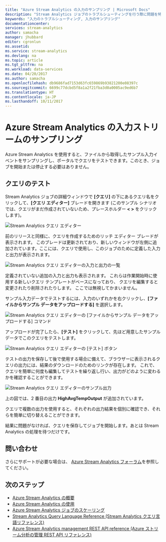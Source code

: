 ```yaml
---
title: "Azure Stream Analytics の入力のサンプリング | Microsoft Docs"
description: "Stream Analytics ジョブのトラブルシューティングを行う際に問題を特定します。"
keywords: "入力のトラブルシューティング, 入力のサンプリング"
documentationcenter: 
services: stream-analytics
author: samacha
manager: jhubbard
editor: cgronlun
ms.assetid: 
ms.service: stream-analytics
ms.devlang: na
ms.topic: article
ms.tgt_pltfrm: na
ms.workload: data-services
ms.date: 04/20/2017
ms.author: samacha
ms.openlocfilehash: db9686fad7153d63fc659869b93821200e08397c
ms.sourcegitcommit: 6699c77dcbd5f8a1a2f21fba3d0a0005ac9ed6b7
ms.translationtype: HT
ms.contentlocale: ja-JP
ms.lasthandoff: 10/11/2017
---
```

# <a name="azure-stream-analytics-input-stream-sampling"></a>Azure Stream Analytics の入力ストリームのサンプリング

Azure Stream Analytics を使用すると、ファイルから取得したサンプル入力イベントをサンプリングし、ポータルでクエリをテストできます。このとき、ジョブを開始または停止する必要はありません。

## <a name="testing-your-query"></a>クエリのテスト

Stream Analytics ジョブの詳細ウィンドウで **[クエリ]** の下にあるクエリ名をクリックして、**[クエリ エディター]** ブレードを開きます  (このサンプル シナリオでは、クエリがまだ作成されていないため、プレースホルダー **< >** をクリックします)。

![Stream Analytics クエリ エディター](media/stream-analytics-sample-data-input/stream-analytics-query-editor.png)

前のリリースと同様に、クエリを作成するためのリッチ エディター ブレードが表示されます。 このブレードは更新されており、新しいウィンドウが左側に追加されています。ここには、クエリで使用し、このジョブのために定義した入力と出力が表示されます。

![Stream Analytics クエリ エディターの入力と出力の一覧](media/stream-analytics-sample-data-input/stream-analytics-query-editor-highlight.png)

定義されていない追加の入力と出力も表示されます。 これらは作業開始時に使用する新しいクエリ テンプレートがベースになっており、 クエリを編集すると変更されたり削除されたりします。 ここでは無視してかまいません。

サンプル入力データでテストするには、入力のいずれかを右クリックし、**[ファイルからサンプル データをアップロードする]** を選択します。

![Stream Analytics クエリ エディターの [ファイルからサンプル データをアップロードする] コマンド](media/stream-analytics-sample-data-input/stream-analytics-query-editor-upload.png)

アップロードが完了したら、**[テスト]** をクリックして、先ほど用意したサンプル データでこのクエリをテストします。

![Stream Analytics クエリ エディターの [テスト] ボタン](media/stream-analytics-sample-data-input/stream-analytics-query-editor-test.png)

テストの出力を保存して後で使用する場合に備えて、ブラウザーに表示されるクエリの出力には、結果のダウンロードのためのリンクが存在します。 これで、クエリを簡単に何度も編集してテストを繰り返し行い、出力がどのように変わるかを確認することができます。

![Stream Analytics クエリ エディターのサンプル出力](media/stream-analytics-sample-data-input/stream-analytics-query-editor-samples-output.png)

上の図では、2 番目の出力 **HighAvgTempOutput** が追加されています。

クエリで複数の出力を使用すると、それぞれの出力結果を個別に確認でき、それらを簡単に切り替えることができます。

結果に問題がなければ、クエリを保存してジョブを開始します。あとは Stream Analytics の処理を待つだけです。

## <a name="get-help"></a>問い合わせ

さらにサポートが必要な場合は、 [Azure Stream Analytics フォーラム](https://social.msdn.microsoft.com/Forums/en-US/home?forum=AzureStreamAnalytics)を参照してください。

## <a name="next-steps"></a>次のステップ
* [Azure Stream Analytics の概要](stream-analytics-introduction.md)
* [Azure Stream Analytics の使用](stream-analytics-real-time-fraud-detection.md)
* [Azure Stream Analytics ジョブのスケーリング](stream-analytics-scale-jobs.md)
* [Stream Analytics Query Language Reference (Stream Analytics クエリ言語リファレンス)](https://msdn.microsoft.com/library/azure/dn834998.aspx)
* [Azure Stream Analytics management REST API reference (Azure ストリーム分析の管理 REST API リファレンス)](https://msdn.microsoft.com/library/azure/dn835031.aspx)
